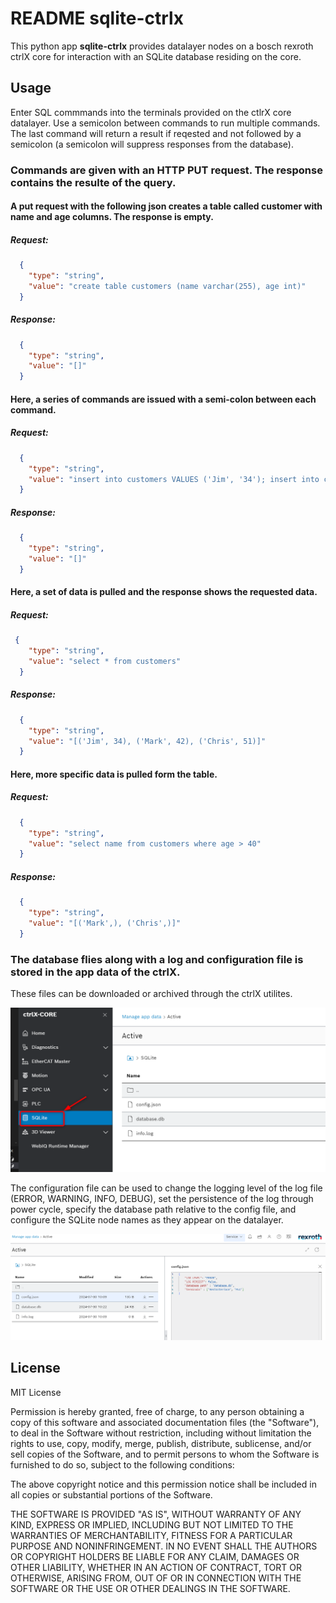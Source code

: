 # README sqlite-ctrlx

This python app __sqlite-ctrlx__ provides datalayer nodes on a bosch rexroth ctrlX core for interaction with an SQLite database residing on the core.

## Usage

Enter SQL commmands into the terminals provided on the ctlrX core datalayer. Use a semicolon between commands to run multiple commands. The last command will return a result if reqested and not followed by a semicolon (a semicolon will suppress responses from the database).


### Commands are given with an HTTP PUT request. The response contains the resulte of the query.

#### A put request with the following json creates a table called customer with name and age columns. The response is empty.

##### Request:
```json
  {
    "type": "string",
    "value": "create table customers (name varchar(255), age int)"
  }
```

##### Response:
```json
  {
    "type": "string",
    "value": "[]"
  }
```

#### Here, a series of commands are issued with a semi-colon between each command.
##### Request: 
```json
  {
    "type": "string",
    "value": "insert into customers VALUES ('Jim', '34'); insert into customers VALUES ('Mark', '42'); insert into customers VALUES ('Chris', '51');"
  }
 ``` 

##### Response:
```json
  {
    "type": "string",
    "value": "[]"
  }
```

#### Here, a set of data is pulled and the response shows the requested data.
##### Request: 
```json
 {
    "type": "string",
    "value": "select * from customers"
  }
```
##### Response:
```json
  {
    "type": "string",
    "value": "[('Jim', 34), ('Mark', 42), ('Chris', 51)]"
  }
```

#### Here, more specific data is pulled form the table. 

##### Request: 
```json
  {
    "type": "string",
    "value": "select name from customers where age > 40"
  }
```
##### Response:
```json
  {
    "type": "string",
    "value": "[('Mark',), ('Chris',)]"
  }
```

### The database flies along with a log and configuration file is stored in the app data of the ctrlX. 
  These files can be downloaded or archived through the ctrlX utilites. 

![alt text](image.png)


  The configuration file can be used to change the logging level of the log file (ERROR, WARNING, INFO, DEBUG), set the persistence of the log through power cycle, specify the database path relative to the config file, and configure the SQLite node names as they appear on the datalayer.

![alt text](image-1.png)

## License

MIT License

Permission is hereby granted, free of charge, to any person obtaining a copy
of this software and associated documentation files (the "Software"), to deal
in the Software without restriction, including without limitation the rights
to use, copy, modify, merge, publish, distribute, sublicense, and/or sell
copies of the Software, and to permit persons to whom the Software is
furnished to do so, subject to the following conditions:

The above copyright notice and this permission notice shall be included in all
copies or substantial portions of the Software.

THE SOFTWARE IS PROVIDED "AS IS", WITHOUT WARRANTY OF ANY KIND, EXPRESS OR
IMPLIED, INCLUDING BUT NOT LIMITED TO THE WARRANTIES OF MERCHANTABILITY,
FITNESS FOR A PARTICULAR PURPOSE AND NONINFRINGEMENT. IN NO EVENT SHALL THE
AUTHORS OR COPYRIGHT HOLDERS BE LIABLE FOR ANY CLAIM, DAMAGES OR OTHER
LIABILITY, WHETHER IN AN ACTION OF CONTRACT, TORT OR OTHERWISE, ARISING FROM,
OUT OF OR IN CONNECTION WITH THE SOFTWARE OR THE USE OR OTHER DEALINGS IN THE
SOFTWARE.

